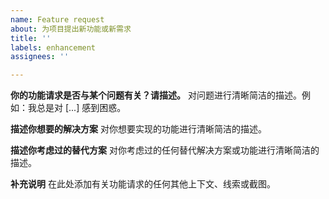 ```yaml
---
name: Feature request
about: 为项目提出新功能或新需求
title: ''
labels: enhancement
assignees: ''

---
```


**你的功能请求是否与某个问题有关？请描述。**
对问题进行清晰简洁的描述。例如：我总是对 [...] 感到困惑。

**描述你想要的解决方案**
对你想要实现的功能进行清晰简洁的描述。

**描述你考虑过的替代方案**
对你考虑过的任何替代解决方案或功能进行清晰简洁的描述。

**补充说明**
在此处添加有关功能请求的任何其他上下文、线索或截图。
